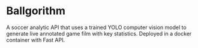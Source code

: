 # Ballgorithm


A soccer analytic API that uses a trained YOLO computer vision model to generate live annotated game film with key statistics. Deployed in a docker container with Fast API.
